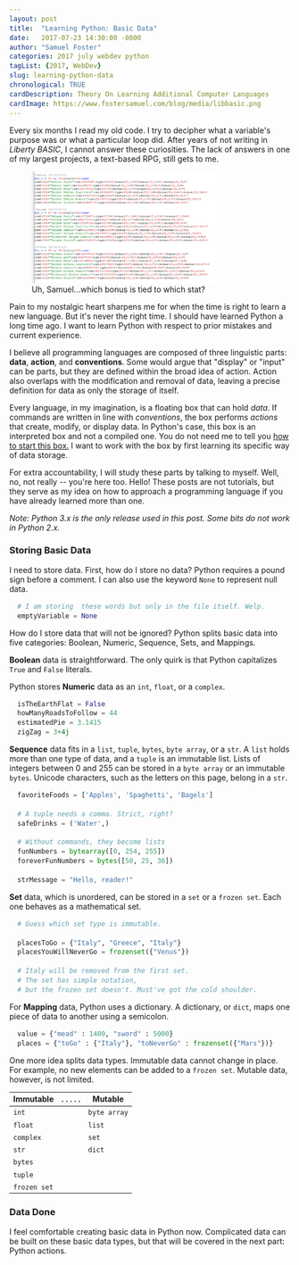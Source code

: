 ```yaml
---
layout: post
title:  "Learning Python: Basic Data"
date:   2017-07-23 14:30:00 -0800
author: "Samuel Foster"
categories: 2017 july webdev python
tagList: {2017, WebDev}
slug: learning-python-data
chronological: TRUE
cardDescription: Theory On Learning Additional Computer Languages
cardImage: https://www.fostersamuel.com/blog/media/libbasic.png
---
```


Every six months I read my old code. I try to decipher what a variable's purpose was or what a particular loop did. After years of not writing in *Liberty BASIC*, I cannot answer these curiosities. The lack of answers in one of my largest projects, a text-based RPG, still gets to me.

<figure class="post-figure">
	<img class="post-figureImage" alt="Frustrating, poorly-written variables inside of the Liberty BASIC Editor" width="auto" height="200px" src="../media/libbasic.png">
	<figcaption class="post-figureCaption">Uh, Samuel...which bonus is tied to which stat?</figcaption>
</figure>

Pain to my nostalgic heart sharpens me for when the time is right to learn a new language. But it's never the right time. I should have learned Python a long time ago. I want to learn Python with respect to prior mistakes and current experience.

I believe all programming languages are composed of three linguistic parts: **data**, **action**, and **conventions**. Some would argue that "display" or "input" can be parts, but they are defined within the broad idea of action. Action also overlaps with the modification and removal of data, leaving a precise definition for data as only the storage of itself.

Every language, in my imagination, is a floating box that can hold *data*. If commands are written in line with *conventions*, the box performs *actions* that create, modify, or display data. In Python's case, this box is an interpreted box and not a compiled one. You do not need me to tell you <a href="https://www.youtube.com/watch?v=UPZvzlfsiaY" class="post-writtenLink" target="_blank">how to start this box.</a> I want to work with the box by first learning its specific way of data storage.

For extra accountability, I will study these parts by talking to myself. Well, no, not really -- you're here too. Hello! These posts are not tutorials, but they serve as my idea on how to approach a programming language if you have already learned more than one.

*Note: Python 3.x is the only release used in this post. Some bits do not work in Python 2.x.*

### Storing Basic Data

I need to store data. First, how do I store no data? Python requires a pound sign before a comment. I can also use the keyword `None` to represent null data.

```python
  # I am storing  these words but only in the file itself. Welp.
  emptyVariable = None
```

How do I store data that will not be ignored? Python splits basic data into five categories: Boolean, Numeric, Sequence, Sets, and Mappings. 

**Boolean** data is straightforward. The only quirk is that Python capitalizes `True` and `False` literals.

Python stores **Numeric** data as an `int`, `float`, or a `complex`.

```python
  isTheEarthFlat = False
  howManyRoadsToFollow = 44
  estimatedPie = 3.1415
  zigZag = 3+4j
```

**Sequence** data fits in a `list`, `tuple`, `bytes`, `byte array`, or a `str`. A `list` holds more than one type of data, and a `tuple` is an immutable list. Lists of integers between 0 and 255 can be stored in a `byte array` or an immutable `bytes`. Unicode characters, such as the letters on this page, belong in a `str`.

```python
  favoriteFoods = ['Apples', 'Spaghetti', 'Bagels']

  # A tuple needs a comma. Strict, right?
  safeDrinks = ('Water',) 

  # Without commands, they become lists
  funNumbers = bytearray([0, 254, 255]) 
  foreverFunNumbers = bytes([50, 25, 36])

  strMessage = "Hello, reader!"
```

**Set** data, which is unordered, can be stored in a `set` or a `frozen set`. Each one behaves as a mathematical set.


```python
  # Guess which set type is immutable.

  placesToGo = {"Italy", "Greece", "Italy"} 
  placesYouWillNeverGo = frozenset({"Venus"})

  # Italy will be removed from the first set.
  # The set has simple notation, 
  # but the frozen set doesn't. Must've got the cold shoulder.
```
For **Mapping** data, Python uses a dictionary. A dictionary, or `dict`, maps one piece of data to another using a semicolon.

```python
  value = {"mead" : 1400, "sword" : 5000}
  places = {"toGo" : {"Italy"}, "toNeverGo" : frozenset({"Mars"})}
```

One more idea splits data types. Immutable data cannot change in place. For example, no new elements can be added to a `frozen set`. Mutable data, however, is not limited.

Immutable | . . . . . | Mutable
--- | --- | ---
`int` |    | `byte array`
`float` |    | `list`
`complex` |  | `set`
`str` |  | `dict`
`bytes` |  | 
`tuple` |  | 
`frozen set` |  | 


### Data Done

I feel comfortable creating basic data in Python now. Complicated data can be built on these basic data types, but that will be covered in the next part: Python actions.